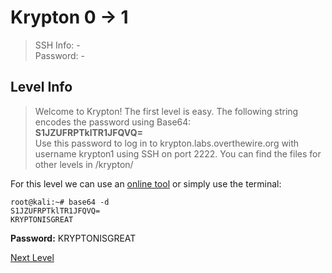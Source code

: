 
# Krypton 0 -> 1
> SSH Info: -  
> Password: -


 ## Level Info
>Welcome to Krypton! The first level is easy. The following string encodes the password using Base64:  
**S1JZUFRPTklTR1JFQVQ=**  
Use this password to log in to krypton.labs.overthewire.org with username krypton1 using SSH on port 2222. You can find the files for other levels in /krypton/

For this level we can use an [online tool](https://www.base64decode.org/) or simply use the terminal:

```console
root@kali:~# base64 -d 
S1JZUFRPTklTR1JFQVQ=
KRYPTONISGREAT
```





**Password:** KRYPTONISGREAT


[Next Level](../Krypton%201%20--%202)
